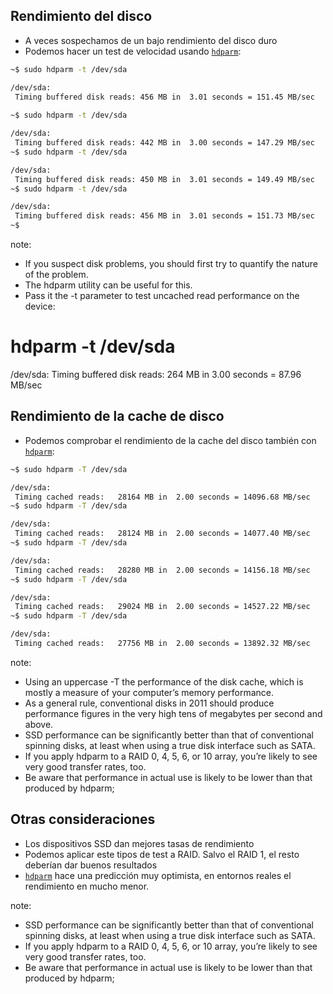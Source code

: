 ## Rendimiento del disco

* A veces sospechamos de un bajo rendimiento del disco duro
* Podemos hacer un test de velocidad usando [`hdparm`](http://linux.die.net/man/8/hdparm):

```bash
~$ sudo hdparm -t /dev/sda

/dev/sda:
 Timing buffered disk reads: 456 MB in  3.01 seconds = 151.45 MB/sec
 
~$ sudo hdparm -t /dev/sda

/dev/sda:
 Timing buffered disk reads: 442 MB in  3.00 seconds = 147.29 MB/sec
~$ sudo hdparm -t /dev/sda

/dev/sda:
 Timing buffered disk reads: 450 MB in  3.01 seconds = 149.49 MB/sec
~$ sudo hdparm -t /dev/sda

/dev/sda:
 Timing buffered disk reads: 456 MB in  3.01 seconds = 151.73 MB/sec
~$ 
```

note:
* If you suspect disk problems, you should first try to quantify the nature of the problem. 
* The hdparm utility can be useful for this. 
* Pass it the -t parameter to test uncached read performance on the device:
# hdparm -t /dev/sda
/dev/sda:
Timing buffered disk reads: 264 MB in 3.00 seconds = 87.96 MB/sec



## Rendimiento de la cache de disco

* Podemos comprobar el rendimiento de la cache del disco también con [`hdparm`](http://linux.die.net/man/8/hdparm):

``` bash
~$ sudo hdparm -T /dev/sda

/dev/sda:
 Timing cached reads:   28164 MB in  2.00 seconds = 14096.68 MB/sec
~$ sudo hdparm -T /dev/sda

/dev/sda:
 Timing cached reads:   28124 MB in  2.00 seconds = 14077.40 MB/sec
~$ sudo hdparm -T /dev/sda

/dev/sda:
 Timing cached reads:   28280 MB in  2.00 seconds = 14156.18 MB/sec
~$ sudo hdparm -T /dev/sda

/dev/sda:
 Timing cached reads:   29024 MB in  2.00 seconds = 14527.22 MB/sec
~$ sudo hdparm -T /dev/sda

/dev/sda:
 Timing cached reads:   27756 MB in  2.00 seconds = 13892.32 MB/sec
```

note:
* Using an uppercase -T the performance of the disk cache, which is mostly a measure of your computer’s memory performance.
* As a general rule, conventional disks in 2011 should produce performance figures in the very high tens of megabytes per second and above.
* SSD performance can be significantly better than that of conventional spinning disks, at least when using a true disk interface such as SATA.
* If you apply hdparm to a RAID 0, 4, 5, 6, or 10 array, you’re likely to see very good transfer rates, too.
* Be aware that performance in actual use is likely to be lower than that produced by hdparm;



## Otras consideraciones

* Los dispositivos SSD dan mejores tasas de rendimiento
* Podemos aplicar este tipos de test a RAID. Salvo el RAID 1, el resto deberían dar buenos resultados
* [`hdparm`](http://linux.die.net/man/8/hdparm) hace una predicción muy optimista, en entornos reales el rendimiento en mucho menor.

note:
* SSD performance can be significantly better than that of conventional spinning disks, at least when using a true disk interface such as SATA. 
* If you apply hdparm to a RAID 0, 4, 5, 6, or 10 array, you’re likely to see very good transfer rates, too.
* Be aware that performance in actual use is likely to be lower than that produced by hdparm; 
